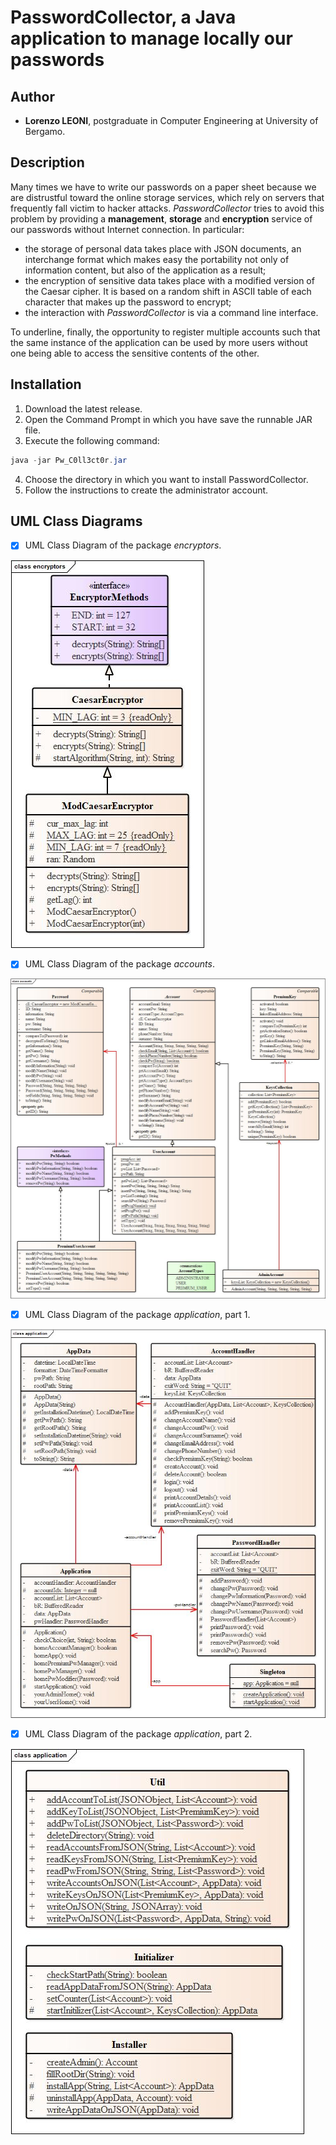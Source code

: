 # PasswordCollector, a Java application to manage locally our passwords

## Author ##
+ **Lorenzo LEONI**, postgraduate in Computer Engineering at University of Bergamo.

## Description ##
Many times we have to write our passwords on a paper sheet because we are distrustful toward the online storage services, which rely on servers that frequently fall victim to hacker attacks. *PasswordCollector* tries to avoid this problem by providing a **management**, **storage** and **encryption** service of our passwords without Internet connection. In particular:
+ the storage of personal data takes place with JSON documents, an interchange format which makes easy the portability not only of information content, but also of the application as a result;
+ the encryption of sensitive data takes place with a modified version of the Caesar cipher. It is based on a random shift in ASCII table of each character that makes up the password to encrypt;
+ the interaction with *PasswordCollector* is via a command line interface.

To underline, finally, the opportunity to register multiple accounts such that the same instance of the application can be used by more users without one being able to access the sensitive contents of the other.

## Installation
1. Download the latest release.
2. Open the Command Prompt in which you have save the runnable JAR file.
3. Execute the following command:
``` java
java -jar Pw_C0ll3ct0r.jar
```
4. Choose the directory in which you want to install PasswordCollector.
5. Follow the instructions to create the administrator account.

## UML Class Diagrams ##
- [x] UML Class Diagram of the package *encryptors*.

![Image 1](documentazione/UML/encryptors.jpg)

- [x] UML Class Diagram of the package *accounts*.

![Image 1](documentazione/UML/accounts.jpg)

- [x] UML Class Diagram of the package *application*, part 1.

![Image 1](documentazione/UML/application1.jpg)

- [x] UML Class Diagram of the package *application*, part 2.

![Image 1](documentazione/UML/application2.jpg)


